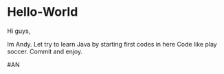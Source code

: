 # Hello-World
Hi guys,

Im Andy. Let try to learn Java by starting first codes in here
Code like play soccer. Commit and enjoy.

#AN
